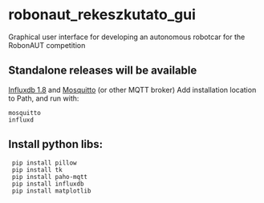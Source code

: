# robonaut_rekeszkutato_gui
Graphical user interface for developing an autonomous robotcar for the RobonAUT competition

## Standalone releases will be available
[Influxdb 1.8](https://portal.influxdata.com/downloads/) and [Mosquitto]( https://mosquitto.org/download/) (or other MQTT broker)
Add installation location to Path, and run with:
```
mosquitto
influxd
```

## Install python libs:
```
 pip install pillow
 pip install tk
 pip install paho-mqtt
 pip install influxdb
 pip install matplotlib
 ```
